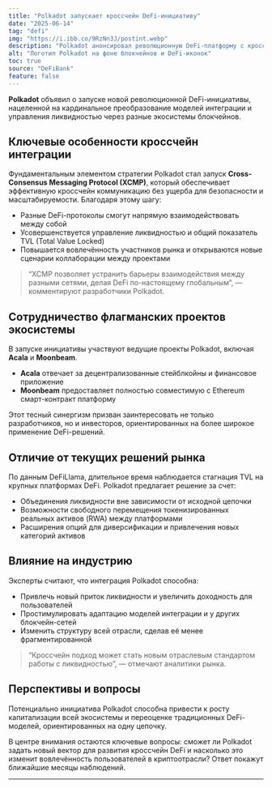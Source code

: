 ```yaml
---
title: "Polkadot запускает кроссчейн DeFi-инициативу"
date: "2025-06-14"
tag: "defi"
img: "https://i.ibb.co/9RzNn3J/postint.webp"
description: "Polkadot анонсировал революционную DeFi-платформу с кроссчейн интеграцией"
alt: "Логотип Polkadot на фоне блокчейнов и DeFi-иконок"
toc: true
source: "DeFiBank"
feature: false
---
```


**Polkadot** объявил о запуске новой революционной DeFi-инициативы, нацеленной на кардинальное преобразование моделей интеграции и управления ликвидностью через разные экосистемы блокчейнов.

## Ключевые особенности кроссчейн интеграции

Фундаментальным элементом стратегии Polkadot стал запуск **Cross-Consensus Messaging Protocol (XCMP)**, который обеспечивает эффективную кроссчейн коммуникацию без ущерба для безопасности и масштабируемости. Благодаря этому шагу:

- Разные DeFi-протоколы смогут напрямую взаимодействовать между собой
- Усовершенствуется управление ликвидностью и общий показатель TVL (Total Value Locked)
- Повышается вовлечённость участников рынка и открываются новые сценарии коллаборации между проектами

> “XCMP позволяет устранить барьеры взаимодействия между разными сетями, делая DeFi по-настоящему глобальным”, — комментируют разработчики Polkadot.

## Сотрудничество флагманских проектов экосистемы

В запуске инициативы участвуют ведущие проекты Polkadot, включая **Acala** и **Moonbeam**.  
- **Acala** отвечает за децентрализованные стейблкойны и финансовое приложение
- **Moonbeam** предоставляет полностью совместимую с Ethereum смарт-контракт платформу

Этот тесный синергизм призван заинтересовать не только разработчиков, но и инвесторов, ориентированных на более широкое применение DeFi-решений.

## Отличие от текущих решений рынка

По данным DeFiLlama, длительное время наблюдается стагнация TVL на крупных платформах DeFi. Polkadot предлагает решение за счет:

- Объединения ликвидности вне зависимости от исходной цепочки
- Возможности свободного перемещения токенизированных реальных активов (RWA) между платформами
- Расширения опций для диверсификации и привлечения новых категорий активов

## Влияние на индустрию

Эксперты считают, что интеграция Polkadot способна:

- Привлечь новый приток ликвидности и увеличить доходность для пользователей
- Простимулировать адаптацию моделей интеграции и у других блокчейн-сетей
- Изменить структуру всей отрасли, сделав её менее фрагментированной

> “Кроссчейн подход может стать новым отраслевым стандартом работы с ликвидностью”, — отмечают аналитики рынка.

## Перспективы и вопросы

Потенциально инициатива Polkadot способна привести к росту капитализации всей экосистемы и переоценке традиционных DeFi-моделей, ориентированных на одну цепочку.

В центре внимания остаются ключевые вопросы: сможет ли Polkadot задать новый вектор для развития кроссчейн DeFi и насколько это изменит вовлечённость пользователей в криптоотрасли? Ответ покажут ближайшие месяцы наблюдений.

---